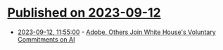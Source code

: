 # [Published on 2023-09-12](index.md)

* [2023-09-12, 11:55:00](https://news.slashdot.org/story/23/09/12/1154251/adobe-others-join-white-houses-voluntary-commitments-on-ai?utm_source=rss1.0mainlinkanon&utm_medium=feed) - [Adobe, Others Join White House's Voluntary Commitments on AI](https://news.slashdot.org/story/23/09/12/1154251/adobe-others-join-white-houses-voluntary-commitments-on-ai?utm_source=rss1.0mainlinkanon&utm_medium=feed)
